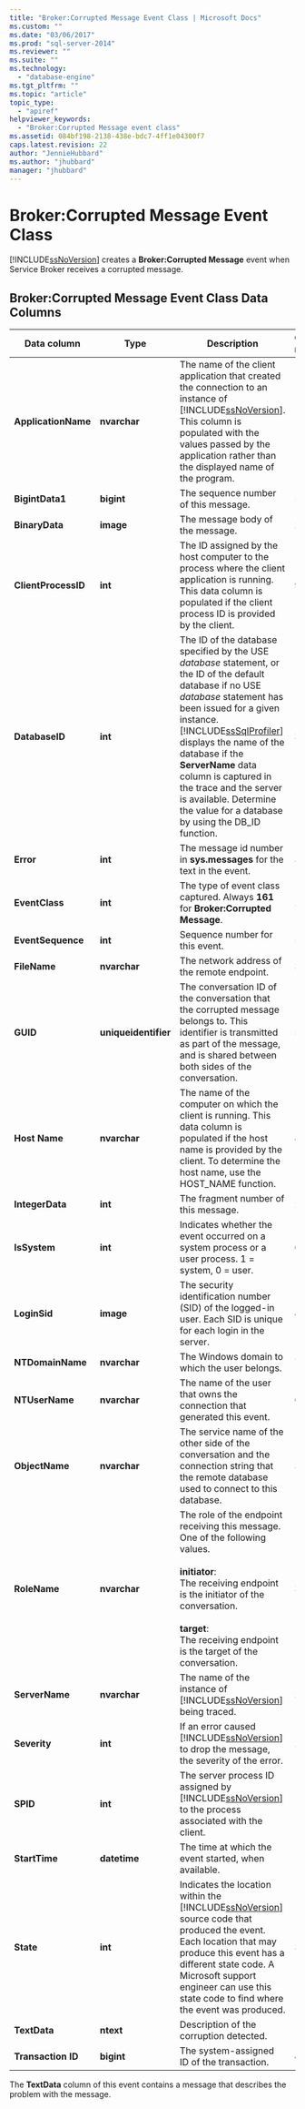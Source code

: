 ```yaml
---
title: "Broker:Corrupted Message Event Class | Microsoft Docs"
ms.custom: ""
ms.date: "03/06/2017"
ms.prod: "sql-server-2014"
ms.reviewer: ""
ms.suite: ""
ms.technology: 
  - "database-engine"
ms.tgt_pltfrm: ""
ms.topic: "article"
topic_type: 
  - "apiref"
helpviewer_keywords: 
  - "Broker:Corrupted Message event class"
ms.assetid: 084bf198-2138-438e-bdc7-4ff1e04300f7
caps.latest.revision: 22
author: "JennieHubbard"
ms.author: "jhubbard"
manager: "jhubbard"
---
```

# Broker:Corrupted Message Event Class
  [!INCLUDE[ssNoVersion](../includes/ssnoversion-md.md)] creates a **Broker:Corrupted Message** event when Service Broker receives a corrupted message.  
  
## Broker:Corrupted Message Event Class Data Columns  
  
|Data column|Type|Description|Column number|Filterable|  
|-----------------|----------|-----------------|-------------------|----------------|  
|**ApplicationName**|**nvarchar**|The name of the client application that created the connection to an instance of [!INCLUDE[ssNoVersion](../includes/ssnoversion-md.md)]. This column is populated with the values passed by the application rather than the displayed name of the program.|10|Yes|  
|**BigintData1**|**bigint**|The sequence number of this message.|52|No|  
|**BinaryData**|**image**|The message body of the message.|2|Yes|  
|**ClientProcessID**|**int**|The ID assigned by the host computer to the process where the client application is running. This data column is populated if the client process ID is provided by the client.|9|Yes|  
|**DatabaseID**|**int**|The ID of the database specified by the USE *database* statement, or the ID of the default database if no USE *database* statement has been issued for a given instance. [!INCLUDE[ssSqlProfiler](../includes/sssqlprofiler-md.md)] displays the name of the database if the **ServerName** data column is captured in the trace and the server is available. Determine the value for a database by using the DB_ID function.|3|Yes|  
|**Error**|**int**|The message id number in **sys.messages** for the text in the event.|31|No|  
|**EventClass**|**int**|The type of event class captured. Always **161** for **Broker:Corrupted Message**.|27|No|  
|**EventSequence**|**int**|Sequence number for this event.|51|No|  
|**FileName**|**nvarchar**|The network address of the remote endpoint.|36|No|  
|**GUID**|**uniqueidentifier**|The conversation ID of the conversation that the corrupted message belongs to. This identifier is transmitted as part of the message, and is shared between both sides of the conversation.|54|No|  
|**Host Name**|**nvarchar**|The name of the computer on which the client is running. This data column is populated if the host name is provided by the client. To determine the host name, use the HOST_NAME function.|8|Yes|  
|**IntegerData**|**int**|The fragment number of this message.|25|Yes|  
|**IsSystem**|**int**|Indicates whether the event occurred on a system process or a user process. 1 = system, 0 = user.|60|No|  
|**LoginSid**|**image**|The security identification number (SID) of the logged-in user. Each SID is unique for each login in the server.|41|Yes|  
|**NTDomainName**|**nvarchar**|The Windows domain to which the user belongs.|7|Yes|  
|**NTUserName**|**nvarchar**|The name of the user that owns the connection that generated this event.|6|Yes|  
|**ObjectName**|**nvarchar**|The service name of the other side of the conversation and the connection string that the remote database used to connect to this database.|34|No|  
|**RoleName**|**nvarchar**|The role of the endpoint receiving this message. One of the following values.<br /><br /> **initiator**:<br />                  The receiving endpoint is the initiator of the conversation.<br /><br /> **target**:<br />                  The receiving endpoint is the target of the conversation.|38|No|  
|**ServerName**|**nvarchar**|The name of the instance of [!INCLUDE[ssNoVersion](../includes/ssnoversion-md.md)] being traced.|26|No|  
|**Severity**|**int**|If an error caused [!INCLUDE[ssNoVersion](../includes/ssnoversion-md.md)] to drop the message, the severity of the error.|29|No|  
|**SPID**|**int**|The server process ID assigned by [!INCLUDE[ssNoVersion](../includes/ssnoversion-md.md)] to the process associated with the client.|12|Yes|  
|**StartTime**|**datetime**|The time at which the event started, when available.|14|Yes|  
|**State**|**int**|Indicates the location within the [!INCLUDE[ssNoVersion](../includes/ssnoversion-md.md)] source code that produced the event. Each location that may produce this event has a different state code. A Microsoft support engineer can use this state code to find where the event was produced.|30|No|  
|**TextData**|**ntext**|Description of the corruption detected.|1|Yes|  
|**Transaction ID**|**bigint**|The system-assigned ID of the transaction.|4|No|  
  
 The **TextData** column of this event contains a message that describes the problem with the message.  
  
  